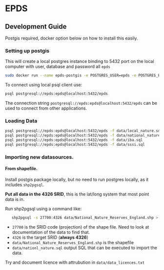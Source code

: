 # EPDS

## Development Guide

Postgis required, docker option below on how to install this easily.

### Setting up postgis

This will create a local postgres instance binding to 5432 port on the local computer with user, database and password all `epds`

```bash
sudo docker run --name epds-postgis -e POSTGRES_USER=epds -e POSTGRES_PASSWORD=epds -d -p 5432:5432 postgis/postgis
```

To connect using local psql client use:

```bash
psql postgresql://epds:epds@localhost:5432/epds
```

The connection string `postgresql://epds:epds@localhost:5432/epds` can be used to connect from other applications.

### Loading Data

```bash
psql postgresql://epds:epds@localhost:5432/epds -f data/local_nature.sql
psql postgresql://epds:epds@localhost:5432/epds -f data/national_nature.sql
psql postgresql://epds:epds@localhost:5432/epds -f data/iba.sql
psql postgresql://epds:epds@localhost:5432/epds -f data/sssi.sql
```

### Importing new datasources.

#### From shapefile.

Install postgis package locally, but no need to run postgres locally, as it includes `shp2pgsql`.

**Put all data in the 4326 SRID**, this is the lat/long system that most point data is in.

Run shp2pgsql using a command like:

```bash
   shp2pgsql -s 27700:4326 data/National_Nature_Reserves_England.shp > data/nationl_nature.sql
```

* `27700` is the SRID code (projection) of the shape file. Need to look at documentation of the data to find that.
* `4326` is the target SRID (**always 4326**)
* `data/National_Nature_Reserves_England.shp` is the shapefile
* `data/nationl_nature.sql` output SQL that can be executed to import the data.

Try and document licence with attrubution in `data/data_licences.txt`





